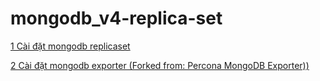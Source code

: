 # mongodb_v4-replica-set

[1 Cài đặt mongodb replicaset](https://github.com/tuanna08/mongodb_v4-replica-set/blob/master/Setup%20Replica%20set%20Mongodb(v.4).md)

[2 Cài đặt mongodb exporter (Forked from: Percona MongoDB Exporter))](https://github.com/tuanna08/mongodb_v4-replica-set/blob/master/mongo%20exporter.md)
